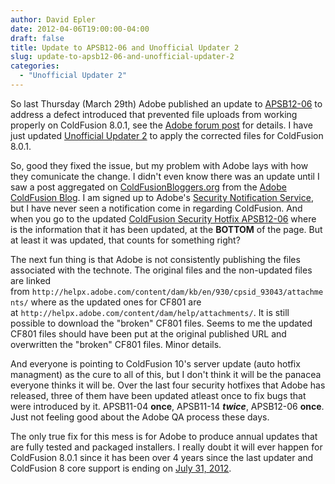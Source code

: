 ```yaml
---
author: David Epler
date: 2012-04-06T19:00:00-04:00
draft: false
title: Update to APSB12-06 and Unofficial Updater 2
slug: update-to-apsb12-06-and-unofficial-updater-2
categories:
  - "Unofficial Updater 2"
---
```

 
So last Thursday (March 29th) Adobe published an update to [APSB12-06](http://www.adobe.com/support/security/bulletins/apsb12-06.html) to address a defect introduced that prevented file uploads from working properly on ColdFusion 8.0.1, see the [Adobe forum post](http://forums.adobe.com/message/4304046) for details. I have just updated [Unofficial Updater 2](https://github.com/dcepler/unofficial-updater2) to apply the corrected files for ColdFusion 8.0.1.

So, good they fixed the issue, but my problem with Adobe lays with how they comunicate the change. I didn't even know there was an update until I saw a post aggregated on [ColdFusionBloggers.org](http://coldfusionbloggers.org/) from the [Adobe ColdFusion Blog](http://blogs.coldfusion.com/post.cfm/march-2012-security-hot-fix-is-updated-for-coldfusion-801). I am signed up to Adobe's [Security Notification Service](http://www.adobe.com/cfusion/entitlement/index.cfm?e=szalert), but I have never seen a notification come in regarding ColdFusion. And when you go to the updated [ColdFusion Security Hotfix APSB12-06](http://helpx.adobe.com/coldfusion/kb/coldfusion-security-hotfix.html) where is the information that it has been updated, at the **BOTTOM** of the page. But at least it was updated, that counts for something right?

<!--more-->

The next fun thing is that Adobe is not consistently publishing the files associated with the technote. The original files and the non-updated files are linked from `http://helpx.adobe.com/content/dam/kb/en/930/cpsid_93043/attachments/` where as the updated ones for CF801 are at `http://helpx.adobe.com/content/dam/help/attachments/`. It is still possible to download the "broken" CF801 files. Seems to me the updated CF801 files should have been put at the original published URL and overwritten the "broken" CF801 files. Minor details.
  
And everyone is pointing to ColdFusion 10's server update (auto hotfix managment) as the cure to all of this, but I don't think it will be the panacea everyone thinks it will be. Over the last four security hotfixes that Adobe has released, three of them have been updated atleast once to fix bugs that were introduced by it. APSB11-04 **once**, APSB11-14 **_twice_**, APSB12-06 **once**. Just not feeling good about the Adobe QA process these days. 
  
The only true fix for this mess is for Adobe to produce annual updates that are fully tested and packaged installers. I really doubt it will ever happen for ColdFusion 8.0.1 since it has been over 4 years since the last updater and ColdFusion 8 core support is ending on [July 31, 2012](http://www.adobe.com/support/products/enterprise/eol/eol_matrix.html#63).

